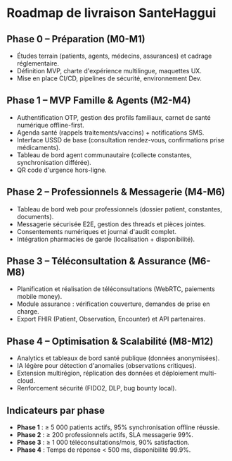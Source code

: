 # Roadmap de livraison SanteHaggui

## Phase 0 – Préparation (M0-M1)
- Études terrain (patients, agents, médecins, assurances) et cadrage réglementaire.
- Définition MVP, charte d'expérience multilingue, maquettes UX.
- Mise en place CI/CD, pipelines de sécurité, environnement Dev.

## Phase 1 – MVP Famille & Agents (M2-M4)
- Authentification OTP, gestion des profils familiaux, carnet de santé numérique offline-first.
- Agenda santé (rappels traitements/vaccins) + notifications SMS.
- Interface USSD de base (consultation rendez-vous, confirmations prise médicaments).
- Tableau de bord agent communautaire (collecte constantes, synchronisation différée).
- QR code d'urgence hors-ligne.

## Phase 2 – Professionnels & Messagerie (M4-M6)
- Tableau de bord web pour professionnels (dossier patient, constantes, documents).
- Messagerie sécurisée E2E, gestion des threads et pièces jointes.
- Consentements numériques et journal d'audit complet.
- Intégration pharmacies de garde (localisation + disponibilité).

## Phase 3 – Téléconsultation & Assurance (M6-M8)
- Planification et réalisation de téléconsultations (WebRTC, paiements mobile money).
- Module assurance : vérification couverture, demandes de prise en charge.
- Export FHIR (Patient, Observation, Encounter) et API partenaires.

## Phase 4 – Optimisation & Scalabilité (M8-M12)
- Analytics et tableaux de bord santé publique (données anonymisées).
- IA légère pour détection d'anomalies (observations critiques).
- Extension multirégion, réplication des données et déploiement multi-cloud.
- Renforcement sécurité (FIDO2, DLP, bug bounty local).

## Indicateurs par phase
- **Phase 1** : ≥ 5 000 patients actifs, 95% synchronisation offline réussie.
- **Phase 2** : ≥ 200 professionnels actifs, SLA messagerie 99%.
- **Phase 3** : ≥ 1 000 téléconsultations/mois, 90% satisfaction.
- **Phase 4** : Temps de réponse < 500 ms, disponibilité 99.9%.


